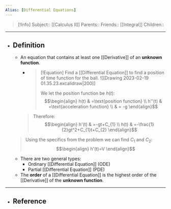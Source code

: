 ```yaml
---
Alias: [Differential Equations]
---
```

> [!Info]
> Subject:: [[Calculus II]]
> Parents:: 
> Friends:: [[Integral]]
> Children:: 
---
- ## Definition
	- An equation that contains at least one [[Derivative]] of an **unknown function**.
		- > [!Equation]
		  > Find a [[Differential Equation]] to find a position of time function for the ball.
		  > ![[Drawing 2023-02-19 01.35.23.excalidraw|200]]
		  > 
		  > We let the position function be $h(t)$:
		  > $$\begin{align}
	 h(t) & =\text{position function} \\
	 h''(t) & =\text{acceleration function} \\
	 & = -g
		\end{align}$$
		 > Therefore:
		> $$\begin{align}
	 h'(t) & =-gt+C_{1} \\
	 h(t) & =-\frac{1}{2}gt^2+C_{1}t+C_{2}
	 \end{align}$$
	 > Using the specifics from the problem we can find $C_{1}$ and $C_{2}$:
	 > $$\begin{align}
	h'(t)=V
	 \end{align}$$
	 
	- There are two general types:
		- Ordinary [[Differential Equation]] (ODE)
		- Partial [[Differential Equation]] (PDE)
	- The **order** of a [[Differential Equation]] is the highest order of the [[Derivative]] of the **unknown function**.
---
- ## Reference
